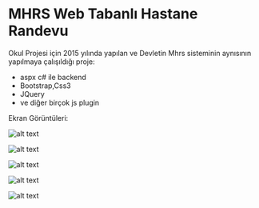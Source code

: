 # MHRS Web Tabanlı Hastane Randevu

Okul Projesi için 2015 yılında yapılan ve Devletin Mhrs sisteminin aynısının yapılmaya çalışıldığı proje:

 * aspx c# ile backend
 * Bootstrap,Css3
 * JQuery
 * ve diğer birçok js plugin



Ekran Görüntüleri: 

![alt text][logo]

[logo]: https://i.hizliresim.com/0Bo679.png "Logo Title Text 2"

![alt text][logo1]

[logo1]: https://i.hizliresim.com/y3raPy.png "Logo Title Text 2"

![alt text][logo2]

[logo2]: https://i.hizliresim.com/mkWyP1.png "Logo Title Text 2"

![alt text][logo3]

[logo3]: https://i.hizliresim.com/BA5QMv.png "Logo Title Text 2"


![alt text][logo4]

[logo4]: https://i.hizliresim.com/gWJ05R.png "Logo Title Text 2"


